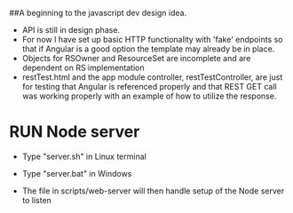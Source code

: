 ##A beginning to the javascript dev design idea.

* API is still in design phase. 
* For now I have set up basic HTTP functionality with 'fake' endpoints 
  so that if Angular is a good option the template may already be in place.
* Objects for RSOwner and ResourceSet are incomplete and are dependent on RS implementation
* restTest.html and the app module controller, restTestController, are just for testing that Angular is referenced properly 
  and that REST GET call was working properly with an example of how to utilize the response.
  
# RUN Node server

* Type "server.sh" in Linux terminal
* Type "server.bat" in Windows

* The file in scripts/web-server will then handle setup of the Node server to listen
